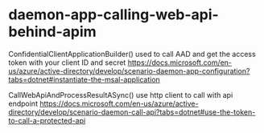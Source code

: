 # daemon-app-calling-web-api-behind-apim

ConfidentialClientApplicationBuilder() used to call AAD and get the access token with your client ID and secret 
https://docs.microsoft.com/en-us/azure/active-directory/develop/scenario-daemon-app-configuration?tabs=dotnet#instantiate-the-msal-application

CallWebApiAndProcessResultASync() use http client to call with api endpoint
https://docs.microsoft.com/en-us/azure/active-directory/develop/scenario-daemon-call-api?tabs=dotnet#use-the-token-to-call-a-protected-api

